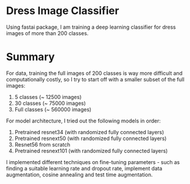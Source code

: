 # Dress Image Classifier
Using fastai package, I am training a deep learning classifier for dress images of more than 200 classes.

# Summary
For data, training the full images of 200 classes is way more difficult and computationally costly, so I try to start off with a smaller subset of the full images:
1. 5 classes (~ 12500 images)
2. 30 classes (~ 75000 images)
3. Full classes (~ 560000 images)

For model architecture, I tried out the following models in order:
1. Pretrained resnet34 (with randomized fully connected layers)
2. Pretrained resnext50 (with randomized fully connected layers)
3. Resnet56 from scratch
4. Pretrained resnext101 (with randomized fully connected layers)

I implemented different techniques on fine-tuning parameters - such as finding a suitable learning rate and dropout rate, implement data augmentation, cosine annealing and test time augmentation. 
